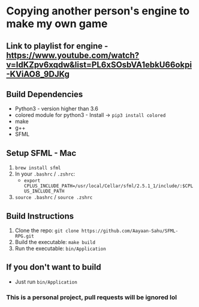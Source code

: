 # Copying another person's engine to make my own game

## Link to playlist for engine - https://www.youtube.com/watch?v=IdKZpv6xqdw&list=PL6xSOsbVA1ebkU66okpi-KViAO8_9DJKg

## Build Dependencies
* Python3 - version higher than 3.6
* colored module for python3 - Install -> `pip3 install colored`
* make
* g++
* SFML

## Setup SFML - Mac
1. `brew install sfml`
2. In your `.bashrc` / `.zshrc`:
	* `export CPLUS_INCLUDE_PATH=/usr/local/Cellar/sfml/2.5.1_1/include/:$CPLUS_INCLUDE_PATH`
3. `source .bashrc` / `source .zshrc`

## Build Instructions
1. Clone the repo: `git clone https://github.com/Aayaan-Sahu/SFML-RPG.git`
2. Build the executable: `make build`
3. Run the executable: `bin/Application`

## If you don't want to build
* Just run `bin/Application`

### This is a personal project, pull requests will be ignored lol
